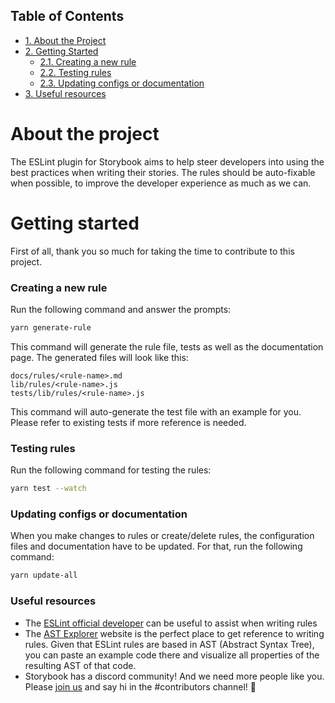 ## Table of Contents

- [1. About the Project](#about-the-project)
- [2. Getting Started](#getting-started)
  - [2.1. Creating a new rule](#creating-a-new-rule)
  - [2.2. Testing rules](#testing-rules)
  - [2.3. Updating configs or documentation](#updating-configs-or-documentation)
- [3. Useful resources](#useful-resources)

# About the project

The ESLint plugin for Storybook aims to help steer developers into using the best practices when writing their stories. The rules should be auto-fixable when possible, to improve the developer experience as much as we can.

# Getting started

First of all, thank you so much for taking the time to contribute to this project.

### Creating a new rule

Run the following command and answer the prompts:

```sh
yarn generate-rule
```

This command will generate the rule file, tests as well as the documentation page.
The generated files will look like this:

```
docs/rules/<rule-name>.md
lib/rules/<rule-name>.js
tests/lib/rules/<rule-name>.js
```

This command will auto-generate the test file with an example for you. Please refer to existing tests if more reference is needed.

### Testing rules

Run the following command for testing the rules:

```sh
yarn test --watch
```

### Updating configs or documentation

When you make changes to rules or create/delete rules, the configuration files and documentation have to be updated. For that, run the following command:

```sh
yarn update-all
```

### Useful resources

- The [ESLint official developer](https://eslint.org/docs/developer-guide/working-with-rules) can be useful to assist when writing rules
- The [AST Explorer](https://astexplorer.net/) website is the perfect place to get reference to writing rules. Given that ESLint rules are based in AST (Abstract Syntax Tree), you can paste an example code there and visualize all properties of the resulting AST of that code.
- Storybook has a discord community! And we need more people like you. Please [join us](https://discord.gg/storybook) and say hi in the #contributors channel! 👋
